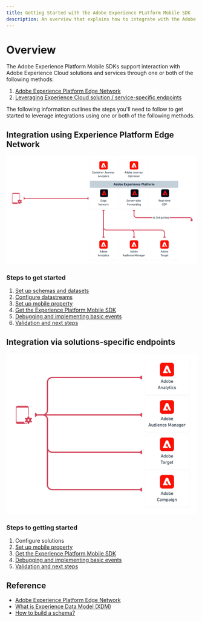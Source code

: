```yaml
---
title: Getting Started with the Adobe Experience PLatform Mobile SDK
description: An overview that explains how to integrate with the Adobe Experience Platform Edge Network.
---
```


# Overview

The Adobe Experience Platform Mobile SDKs support interaction with Adobe Experience Cloud solutions and services through one or both of the following methods:

1. [Adobe Experience Platform Edge Network](#integration-using-experience-platform-edge-network)
2. [Leveraging Experience Cloud solution / service-specific endpoints](#integration-via-solutions-specific-endpoints)

The following information outlines the steps you'll need to follow to get started to leverage integrations using one or both of the following methods.

## Integration using Experience Platform Edge Network

![](./assets/index/edge-network-integration.png)

### Steps to get started

1. [Set up schemas and datasets](./set-up-schemas-and-datasets.md)
2. [Configure datastreams](./configure-datastreams.md)
3. [Set up mobile property](./create-a-mobile-property.md)
4. [Get the Experience Platform Mobile SDK](./get-the-sdk.md)
5. [Debugging and implementing basic events](./enable-debug-logging.md)
6. [Validation and next steps](./validate.md)

## Integration via solutions-specific endpoints

![](./assets/index/solution-specific-integration.png)

### Steps to getting started

1. Configure solutions
2. [Set up mobile property](./create-a-mobile-property.md)
3. [Get the Experience Platform Mobile SDK](./get-the-sdk.md)
4. [Debugging and implementing basic events](./enable-debug-logging.md)
5. [Validation and next steps](./validate.md)

## Reference

* [Adobe Experience Platform Edge Network](https://experienceleague.adobe.com/docs/web-sdk-learn/tutorials/introduction-to-web-sdk-and-edge-network.html)
* [What is Experience Data Model (XDM)](https://experienceleague.adobe.com/docs/experience-platform/xdm/home.html)
* [How to build a schema?](https://experienceleague.adobe.com/docs/experience-platform/xdm/schema/composition.html#schema)


